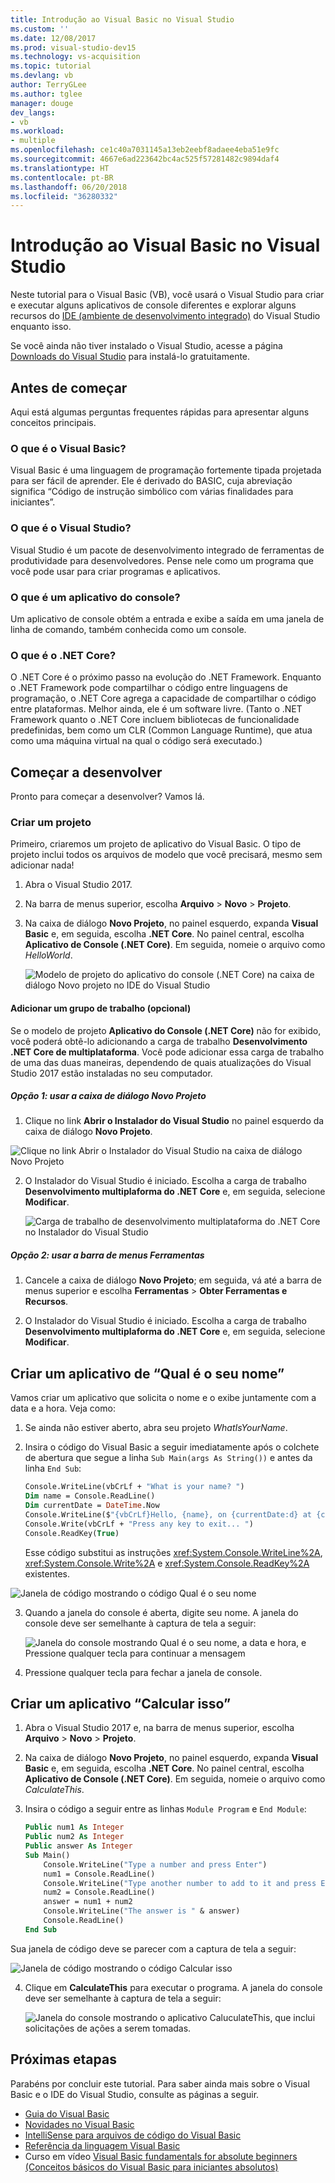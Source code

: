 ```yaml
---
title: Introdução ao Visual Basic no Visual Studio
ms.custom: ''
ms.date: 12/08/2017
ms.prod: visual-studio-dev15
ms.technology: vs-acquisition
ms.topic: tutorial
ms.devlang: vb
author: TerryGLee
ms.author: tglee
manager: douge
dev_langs:
- vb
ms.workload:
- multiple
ms.openlocfilehash: ce1c40a7031145a13eb2eebf8adaee4eba51e9fc
ms.sourcegitcommit: 4667e6ad223642bc4ac525f57281482c9894daf4
ms.translationtype: HT
ms.contentlocale: pt-BR
ms.lasthandoff: 06/20/2018
ms.locfileid: "36280332"
---
```

# <a name="get-started-with-visual-basic-in-visual-studio"></a>Introdução ao Visual Basic no Visual Studio

Neste tutorial para o Visual Basic (VB), você usará o Visual Studio para criar e executar alguns aplicativos de console diferentes e explorar alguns recursos do [IDE (ambiente de desenvolvimento integrado)](visual-studio-ide.md) do Visual Studio enquanto isso.

Se você ainda não tiver instalado o Visual Studio, acesse a página [Downloads do Visual Studio](https://visualstudio.microsoft.com/downloads/?utm_medium=microsoft&utm_source=docs.microsoft.com&utm_campaign=button+cta&utm_content=download+vs2017) para instalá-lo gratuitamente.

## <a name="before-you-begin"></a>Antes de começar

Aqui está algumas perguntas frequentes rápidas para apresentar alguns conceitos principais.

### <a name="what-is-visual-basic"></a>O que é o Visual Basic?

Visual Basic é uma linguagem de programação fortemente tipada projetada para ser fácil de aprender. Ele é derivado do BASIC, cuja abreviação significa “Código de instrução simbólico com várias finalidades para iniciantes”.

### <a name="what-is-visual-studio"></a>O que é o Visual Studio?

Visual Studio é um pacote de desenvolvimento integrado de ferramentas de produtividade para desenvolvedores. Pense nele como um programa que você pode usar para criar programas e aplicativos.

### <a name="what-is-a-console-app"></a>O que é um aplicativo do console?

Um aplicativo de console obtém a entrada e exibe a saída em uma janela de linha de comando, também conhecida como um console.

### <a name="what-is-net-core"></a>O que é o .NET Core?

O .NET Core é o próximo passo na evolução do .NET Framework. Enquanto o .NET Framework pode compartilhar o código entre linguagens de programação, o .NET Core agrega a capacidade de compartilhar o código entre plataformas. Melhor ainda, ele é um software livre. (Tanto o .NET Framework quanto o .NET Core incluem bibliotecas de funcionalidade predefinidas, bem como um CLR (Common Language Runtime), que atua como uma máquina virtual na qual o código será executado.)

## <a name="start-developing"></a>Começar a desenvolver

Pronto para começar a desenvolver? Vamos lá.

### <a name="create-a-project"></a>Criar um projeto

Primeiro, criaremos um projeto de aplicativo do Visual Basic. O tipo de projeto inclui todos os arquivos de modelo que você precisará, mesmo sem adicionar nada!

1. Abra o Visual Studio 2017.

2. Na barra de menus superior, escolha **Arquivo** > **Novo** > **Projeto**.

3. Na caixa de diálogo **Novo Projeto**, no painel esquerdo, expanda **Visual Basic** e, em seguida, escolha **.NET Core**. No painel central, escolha **Aplicativo de Console (.NET Core)**. Em seguida, nomeie o arquivo como *HelloWorld*.

   ![Modelo de projeto do aplicativo do console (.NET Core) na caixa de diálogo Novo projeto no IDE do Visual Studio](../ide/media/new-project-vb-dotnetcore-whatisyourname-console-app.png)

#### <a name="add-a-workgroup-optional"></a>Adicionar um grupo de trabalho (opcional)

Se o modelo de projeto **Aplicativo do Console (.NET Core)** não for exibido, você poderá obtê-lo adicionando a carga de trabalho **Desenvolvimento .NET Core de multiplataforma**. Você pode adicionar essa carga de trabalho de uma das duas maneiras, dependendo de quais atualizações do Visual Studio 2017 estão instaladas no seu computador.

##### <a name="option-1-use-the-new-project-dialog-box"></a>Opção 1: usar a caixa de diálogo Novo Projeto

1. Clique no link **Abrir o Instalador do Visual Studio** no painel esquerdo da caixa de diálogo **Novo Projeto**.

  ![Clique no link Abrir o Instalador do Visual Studio na caixa de diálogo Novo Projeto](../ide/media/vs-open-visual-studio-installer-generic.png)

2. O Instalador do Visual Studio é iniciado. Escolha a carga de trabalho **Desenvolvimento multiplaforma do .NET Core** e, em seguida, selecione **Modificar**.

   ![Carga de trabalho de desenvolvimento multiplataforma do .NET Core no Instalador do Visual Studio](../ide/media/dot-net-core-xplat-dev-workload.png)

##### <a name="option-2-use-the-tools-menu-bar"></a>Opção 2: usar a barra de menus Ferramentas

1. Cancele a caixa de diálogo **Novo Projeto**; em seguida, vá até a barra de menus superior e escolha **Ferramentas** > **Obter Ferramentas e Recursos**.

2. O Instalador do Visual Studio é iniciado. Escolha a carga de trabalho **Desenvolvimento multiplaforma do .NET Core** e, em seguida, selecione **Modificar**.

## <a name="create-a-what-is-your-name-application"></a>Criar um aplicativo de “Qual é o seu nome”

Vamos criar um aplicativo que solicita o nome e o exibe juntamente com a data e a hora. Veja como:

1. Se ainda não estiver aberto, abra seu projeto *WhatIsYourName*.

2. Insira o código do Visual Basic a seguir imediatamente após o colchete de abertura que segue a linha `Sub Main(args As String())` e antes da linha `End Sub`:

     ```vb
     Console.WriteLine(vbCrLf + "What is your name? ")
     Dim name = Console.ReadLine()
     Dim currentDate = DateTime.Now
     Console.WriteLine($"{vbCrLf}Hello, {name}, on {currentDate:d} at {currentDate:t}")
     Console.Write(vbCrLf + "Press any key to exit... ")
     Console.ReadKey(True)
    ```

    Esse código substitui as instruções <xref:System.Console.WriteLine%2A>, <xref:System.Console.Write%2A> e <xref:System.Console.ReadKey%2A> existentes.

 ![Janela de código mostrando o código Qual é o seu nome](../ide/media/vb-codewindow-what-name.png)

3. Quando a janela do console é aberta, digite seu nome. A janela do console deve ser semelhante à captura de tela a seguir:

   ![Janela do console mostrando Qual é o seu nome, a data e hora, e Pressione qualquer tecla para continuar a mensagem](../ide/media/vb-console-what-name.png)

5. Pressione qualquer tecla para fechar a janela de console.

## <a name="create-a-calculate-this-application"></a>Criar um aplicativo “Calcular isso”

1. Abra o Visual Studio 2017 e, na barra de menus superior, escolha **Arquivo** > **Novo** > **Projeto**.

2. Na caixa de diálogo **Novo Projeto**, no painel esquerdo, expanda **Visual Basic** e, em seguida, escolha **.NET Core**. No painel central, escolha **Aplicativo de Console (.NET Core)**. Em seguida, nomeie o arquivo como *CalculateThis*.

3. Insira o código a seguir entre as linhas `Module Program` e `End Module`:

   ```vb
   Public num1 As Integer
   Public num2 As Integer
   Public answer As Integer
   Sub Main()
       Console.WriteLine("Type a number and press Enter")
       num1 = Console.ReadLine()
       Console.WriteLine("Type another number to add to it and press Enter")
       num2 = Console.ReadLine()
       answer = num1 + num2
       Console.WriteLine("The answer is " & answer)
       Console.ReadLine()
   End Sub
   ```

  Sua janela de código deve se parecer com a captura de tela a seguir:

   ![Janela de código mostrando o código Calcular isso](../ide/media/vb-codewindow-calculate-this.png)

4. Clique em **CalculateThis** para executar o programa. A janela do console deve ser semelhante à captura de tela a seguir:

    ![Janela do console mostrando o aplicativo CaluculateThis, que inclui solicitações de ações a serem tomadas.](../ide/media/vb-console-calculate-this.png)

## <a name="next-steps"></a>Próximas etapas

Parabéns por concluir este tutorial. Para saber ainda mais sobre o Visual Basic e o IDE do Visual Studio, consulte as páginas a seguir.

* [Guia do Visual Basic](/dotnet/visual-basic/index)
* [Novidades no Visual Basic](/dotnet/visual-basic/getting-started/whats-new)
* [IntelliSense para arquivos de código do Visual Basic](visual-basic-specific-intellisense.md)
* [Referência da linguagem Visual Basic](/dotnet/visual-basic/language-reference/index)
* Curso em vídeo [Visual Basic fundamentals for absolute beginners (Conceitos básicos do Visual Basic para iniciantes absolutos)](https://mva.microsoft.com/en-us/training-courses/visual-basic-fundamentals-for-absolute-beginners-16507)
